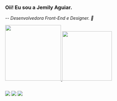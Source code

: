 ###  Oii! Eu sou a Jemily Aguiar. 
-- *Desenvolvedora Front-End e Designer.  👾*

<div>
  <a href="https://github.com/JemilyAguiar">
  <img height="180em" src="https://github-readme-stats.vercel.app/api?username=JemilyAguiar&count_private=true&theme=tokyonight&show_icons=true"/>
  <img height="160em" src="https://github-readme-stats.vercel.app/api/top-langs/?username=JEmilyAguiar&hide_progress=true&theme=tokyonight"/>
</div>
  
 ##
<div>
<a href="https://instagram.com/j.aguiar_portfolio" target="_blank"><img src="https://img.shields.io/badge/-Instagram-%23E4405F?style=for-the-badge&logo=instagram&logoColor=white" target="_blank"></a>
<a href="https://www.linkedin.com/in/jemily-aguiar-a44526259/" target="_blank"><img src="https://img.shields.io/badge/-LinkedIn-%230077B5?style=for-the-badge&logo=linkedin&logoColor=white" target="_blank"></a> 
<a href = "mailto:j.aguiar2418@gmail.com"><img src="https://img.shields.io/badge/-Gmail-%23333?style=for-the-badge&logo=gmail&logoColor=white" target="_blank"></a>
</div>
